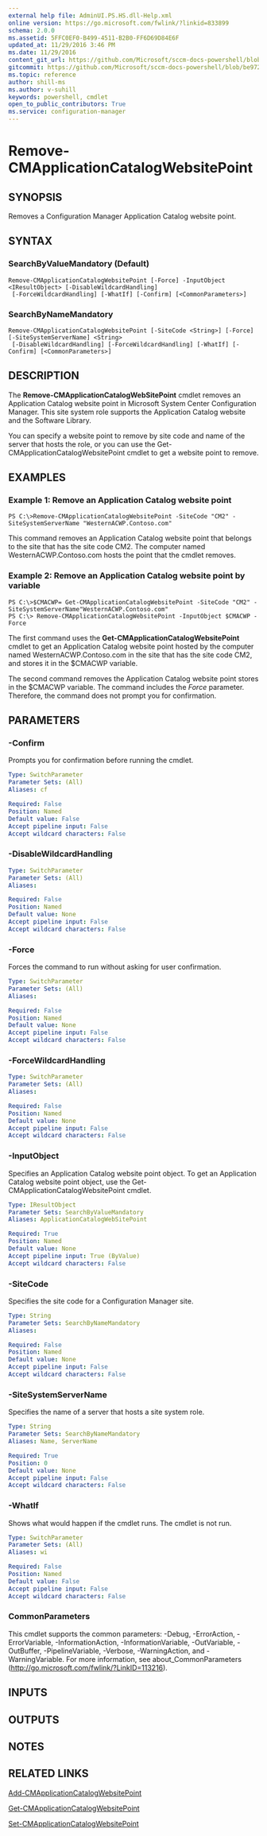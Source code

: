 ```yaml
---
external help file: AdminUI.PS.HS.dll-Help.xml
online version: https://go.microsoft.com/fwlink/?linkid=833899
schema: 2.0.0
ms.assetid: 5FFC0EF0-B499-4511-B2B0-FF6D69D84E6F
updated_at: 11/29/2016 3:46 PM
ms.date: 11/29/2016
content_git_url: https://github.com/Microsoft/sccm-docs-powershell/blob/master/sccm-cmdlets/ConfigurationManager/vlatest/Remove-CMApplicationCatalogWebSitePoint.md
gitcommit: https://github.com/Microsoft/sccm-docs-powershell/blob/be9723fe908914c0e1ed2689b3ffaa3b56f1b53b/sccm-cmdlets/ConfigurationManager/vlatest/Remove-CMApplicationCatalogWebSitePoint.md
ms.topic: reference
author: shill-ms
ms.author: v-suhill
keywords: powershell, cmdlet
open_to_public_contributors: True
ms.service: configuration-manager
---
```


# Remove-CMApplicationCatalogWebsitePoint

## SYNOPSIS
Removes a Configuration Manager Application Catalog website point.

## SYNTAX

### SearchByValueMandatory (Default)
```
Remove-CMApplicationCatalogWebsitePoint [-Force] -InputObject <IResultObject> [-DisableWildcardHandling]
 [-ForceWildcardHandling] [-WhatIf] [-Confirm] [<CommonParameters>]
```

### SearchByNameMandatory
```
Remove-CMApplicationCatalogWebsitePoint [-SiteCode <String>] [-Force] [-SiteSystemServerName] <String>
 [-DisableWildcardHandling] [-ForceWildcardHandling] [-WhatIf] [-Confirm] [<CommonParameters>]
```

## DESCRIPTION
The **Remove-CMApplicationCatalogWebSitePoint** cmdlet removes an Application Catalog website point in Microsoft System Center Configuration Manager.
This site system role supports the Application Catalog website and the Software Library.

You can specify a website point to remove by site code and name of the server that hosts the role, or you can use the Get-CMApplicationCatalogWebsitePoint cmdlet to get a website point to remove.

## EXAMPLES

### Example 1: Remove an Application Catalog website point
```
PS C:\>Remove-CMApplicationCatalogWebsitePoint -SiteCode "CM2" -SiteSystemServerName "WesternACWP.Contoso.com"
```

This command removes an Application Catalog website point that belongs to the site that has the site code CM2.
The computer named WesternACWP.Contoso.com hosts the point that the cmdlet removes.

### Example 2: Remove an Application Catalog website point by variable
```
PS C:\>$CMACWP= Get-CMApplicationCatalogWebsitePoint -SiteCode "CM2" -SiteSystemServerName"WesternACWP.Contoso.com" 
PS C:\> Remove-CMApplicationCatalogWebsitePoint -InputObject $CMACWP -Force
```

The first command uses the **Get-CMApplicationCatalogWebsitePoint** cmdlet to get an Application Catalog website point hosted by the computer named WesternACWP.Contoso.com in the site that has the site code CM2, and stores it in the $CMACWP variable.

The second command removes the Application Catalog website point stores in the $CMACWP variable.
The command includes the *Force* parameter.
Therefore, the command does not prompt you for confirmation.

## PARAMETERS

### -Confirm
Prompts you for confirmation before running the cmdlet.

```yaml
Type: SwitchParameter
Parameter Sets: (All)
Aliases: cf

Required: False
Position: Named
Default value: False
Accept pipeline input: False
Accept wildcard characters: False
```

### -DisableWildcardHandling


```yaml
Type: SwitchParameter
Parameter Sets: (All)
Aliases: 

Required: False
Position: Named
Default value: None
Accept pipeline input: False
Accept wildcard characters: False
```

### -Force
Forces the command to run without asking for user confirmation.

```yaml
Type: SwitchParameter
Parameter Sets: (All)
Aliases: 

Required: False
Position: Named
Default value: None
Accept pipeline input: False
Accept wildcard characters: False
```

### -ForceWildcardHandling


```yaml
Type: SwitchParameter
Parameter Sets: (All)
Aliases: 

Required: False
Position: Named
Default value: None
Accept pipeline input: False
Accept wildcard characters: False
```

### -InputObject
Specifies an Application Catalog website point object.
To get an Application Catalog website point object, use the Get-CMApplicationCatalogWebsitePoint cmdlet.

```yaml
Type: IResultObject
Parameter Sets: SearchByValueMandatory
Aliases: ApplicationCatalogWebSitePoint

Required: True
Position: Named
Default value: None
Accept pipeline input: True (ByValue)
Accept wildcard characters: False
```

### -SiteCode
Specifies the site code for a Configuration Manager site.

```yaml
Type: String
Parameter Sets: SearchByNameMandatory
Aliases: 

Required: False
Position: Named
Default value: None
Accept pipeline input: False
Accept wildcard characters: False
```

### -SiteSystemServerName
Specifies the name of a server that hosts a site system role.

```yaml
Type: String
Parameter Sets: SearchByNameMandatory
Aliases: Name, ServerName

Required: True
Position: 0
Default value: None
Accept pipeline input: False
Accept wildcard characters: False
```

### -WhatIf
Shows what would happen if the cmdlet runs.
The cmdlet is not run.

```yaml
Type: SwitchParameter
Parameter Sets: (All)
Aliases: wi

Required: False
Position: Named
Default value: False
Accept pipeline input: False
Accept wildcard characters: False
```

### CommonParameters
This cmdlet supports the common parameters: -Debug, -ErrorAction, -ErrorVariable, -InformationAction, -InformationVariable, -OutVariable, -OutBuffer, -PipelineVariable, -Verbose, -WarningAction, and -WarningVariable. For more information, see about_CommonParameters (http://go.microsoft.com/fwlink/?LinkID=113216).

## INPUTS

## OUTPUTS

## NOTES

## RELATED LINKS

[Add-CMApplicationCatalogWebsitePoint](xref:ConfigurationManager/vlatest/Add-CMApplicationCatalogWebsitePoint.md)

[Get-CMApplicationCatalogWebsitePoint](xref:ConfigurationManager/vlatest/Get-CMApplicationCatalogWebsitePoint.md)

[Set-CMApplicationCatalogWebsitePoint](xref:ConfigurationManager/vlatest/Set-CMApplicationCatalogWebsitePoint.md)


